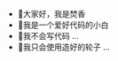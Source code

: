 - 👋大家好，我是焚香
- 👀我是一个爱好代码的小白
- 🌱我不会写代码 ...
- 💞️我只会使用造好的轮子 ...

<!---
ffxdpie/ffxdpie is a ✨ special ✨ repository because its `README.md` (this file) appears on your GitHub profile.
You can click the Preview link to take a look at your changes.
--->
